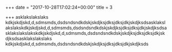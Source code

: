 +++
date = "2017-10-28T17:02:24+00:00"
title = 3

+++
asklakslakslaks kdkjskdjskd,d,sdmsmds,dsdsndsndkdskjskdjksjdksjdksjdkjskdjksdsasklakslakslakskdkjskdjskd,d,sdmsmds,dsdsndsndkdskjskdjksjdksjdksjdkjskdjksdsasklakslakslakskdkjskdjskd,d,sdmsmds,dsdsndsndkdskjskdjksjdksjdksjdkjskdjksdsasklakslakslaks kdkjskdjskd,d,sdmsmds,dsdsndsndkdskjskdjksjdksjdksjdkjskdjksds